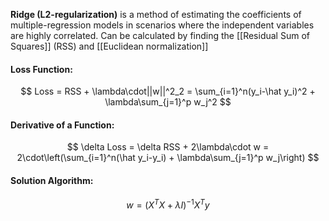 **Ridge (L2-regularization)** is a method of estimating the coefficients of multiple-regression models in scenarios where the independent variables are highly correlated. Can be calculated by finding the [[Residual Sum of Squares]] (RSS) and [[Euclidean normalization]]

#### Loss Function:
$$
Loss = RSS + \lambda\cdot||w||^2_2 = \sum_{i=1}^n(y_i-\hat y_i)^2 + \lambda\sum_{j=1}^p w_j^2
$$

#### Derivative of a Function:
$$
\delta Loss = \delta RSS + 2\lambda\cdot w = 2\cdot\left(\sum_{i=1}^n(\hat y_i-y_i) + \lambda\sum_{j=1}^p w_j\right)
$$

#### Solution Algorithm:
$$
w = (X^TX+\lambda I)^{-1}X^Ty
$$
